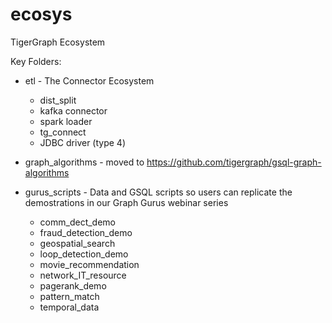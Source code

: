 # ecosys
TigerGraph Ecosystem

Key Folders:
* etl - The Connector Ecosystem
  * dist_split
  * kafka connector
  * spark loader
  * tg_connect
  * JDBC driver (type 4)

* graph_algorithms - moved to https://github.com/tigergraph/gsql-graph-algorithms

* gurus_scripts - Data and GSQL scripts so users can replicate the demostrations in our Graph Gurus webinar series
  * comm_dect_demo
  * fraud_detection_demo
  * geospatial_search
  * loop_detection_demo
  * movie_recommendation
  * network_IT_resource
  * pagerank_demo
  * pattern_match
  * temporal_data
